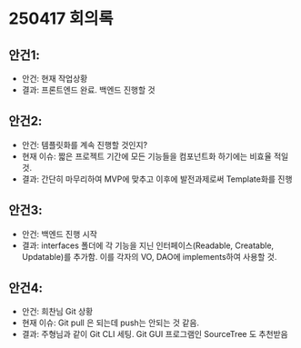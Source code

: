 # 250417 회의록

## 안건1:
- 안건: 현재 작업상황
- 결과: 프론트엔드 완료. 백엔드 진행할 것

## 안건2:
- 안건: 템플릿화를 계속 진행할 것인지?
- 현재 이슈: 짧은 프로젝트 기간에 모든 기능들을 컴포넌트화 하기에는 비효율 적일 것.
- 결과: 간단히 마무리하여 MVP에 맞추고 이후에 발전과제로써 Template화를 진행

## 안건3:
- 안건: 백엔드 진행 시작
- 결과: interfaces 폴더에 각 기능을 지닌 인터페이스(Readable, Creatable, Updatable)를 추가함. 이를 각자의 VO, DAO에 implements하여 사용할 것.

## 안건4:
- 안건: 희찬님 Git 상황
- 현재 이슈: Git pull 은 되는데 push는 안되는 것 같음.
- 결과: 주형님과 같이 Git CLI 세팅. Git GUI 프로그램인 SourceTree 도 추천받음